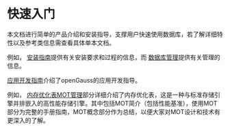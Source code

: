 # 快速入门

本文档进行简单的产品介绍和安装指导，支撑用户快速使用数据库，若了解详细特性以及参考类信息需查看具体单本文档。

例如， [安装指南](../InstallationGuide/InstallationGuide.md)提供有关安装要求和过程的信息，而 [数据库管理](../DatabaseAdministrationGuide/数据库管理指南.md)提供有关管理的信息。

 [应用开发指南](../Developerguide/应用开发指南.md)介绍了openGauss的应用开发指导。

 例如， [内存优化表MOT管理](../DatabaseAdministrationGuide/内存优化表MOT管理.md)部分详细介绍了内存优化表，这是一种与标准存储引擎并排嵌入的高性能存储引擎。其中包括MOT简介（包括性能基准），使用MOT部分为完整的手册指南，MOT概念部分作为总结，以便大家对MOT设计和技术有更深入的了解。